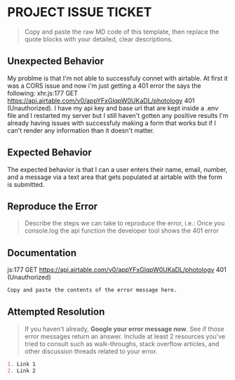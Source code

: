 # PROJECT ISSUE TICKET

> Copy and paste the raw MD code of this template, then replace the quote blocks with your detailed, clear descriptions.

## Unexpected Behavior

My problme is that I'm not able to successfuly connet with airtable. At first it was a CORS issue and now i'm just getting a 401 error the says the following: xhr.js:177 GET https://api.airtable.com/v0/appYFxGlqpW0UKaDL/photology 401 (Unauthorized). I have my api key and base url that are kept inside a .env file and I restarted my server but I still haven't gotten any positive results I'm already having issues with successfuly making a form that works but if I can't render any information than it doesn't matter. 

## Expected Behavior
The expected behavior is that I can a user enters their name, email, number, and a message via a text area that gets populated at airtable with the form is submitted. 

## Reproduce the Error

> Describe the steps we can take to reproduce the error, i.e.:
Once you console.log the api function the developer tool shows the 401 error 
## Documentation

js:177 GET https://api.airtable.com/v0/appYFxGlqpW0UKaDL/photology 401 (Unauthorized)

```md
Copy and paste the contents of the error message here.
```

## Attempted Resolution

> If you haven't already, **Google your error message now**. See if those error messages return an answer. Include at least 2 resources you've tried to consult such as walk-throughs, stack overflow articles, and other discussion threads related to your error.

```md
1. Link 1
2. Link 2
```
